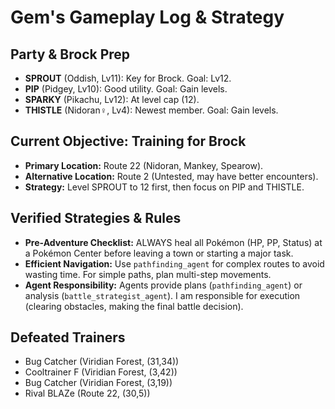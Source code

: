 # Gem's Gameplay Log & Strategy

## Party & Brock Prep
*   **SPROUT** (Oddish, Lv11): Key for Brock. Goal: Lv12.
*   **PIP** (Pidgey, Lv10): Good utility. Goal: Gain levels.
*   **SPARKY** (Pikachu, Lv12): At level cap (12).
*   **THISTLE** (Nidoran♀, Lv4): Newest member. Goal: Gain levels.

## Current Objective: Training for Brock
*   **Primary Location:** Route 22 (Nidoran, Mankey, Spearow).
*   **Alternative Location:** Route 2 (Untested, may have better encounters).
*   **Strategy:** Level SPROUT to 12 first, then focus on PIP and THISTLE.

## Verified Strategies & Rules
*   **Pre-Adventure Checklist:** ALWAYS heal all Pokémon (HP, PP, Status) at a Pokémon Center before leaving a town or starting a major task.
*   **Efficient Navigation:** Use `pathfinding_agent` for complex routes to avoid wasting time. For simple paths, plan multi-step movements.
*   **Agent Responsibility:** Agents provide plans (`pathfinding_agent`) or analysis (`battle_strategist_agent`). I am responsible for execution (clearing obstacles, making the final battle decision).

## Defeated Trainers
*   Bug Catcher (Viridian Forest, (31,34))
*   Cooltrainer F (Viridian Forest, (3,42))
*   Bug Catcher (Viridian Forest, (3,19))
*   Rival BLAZe (Route 22, (30,5))